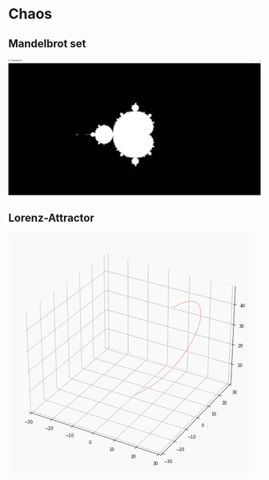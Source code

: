 # Chaos

## Mandelbrot set
<img src="./img.png">

## Lorenz-Attractor
<img src="././images/lorenz_attractor.gif">

